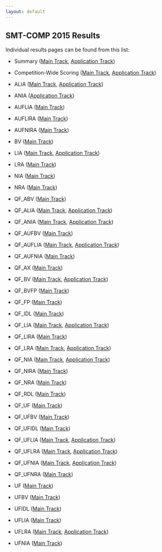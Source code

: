 ```yaml
---
layout: default
---
```


## SMT-COMP 2015 Results


Individual results pages can be found from this list:
- Summary (<a href="results/summary.html">Main Track</a>, <a href="results/app-summary.html">Application Track</a>)

- Competition-Wide Scoring
  (<a href="results/competition-main.html">Main Track</a>, <a href="results/competition-app.html">Application Track</a>)

- ALIA (<a href="results/ALIA.html">Main Track</a>, <a href="results/ALIA-app.html">Application Track</a>)

- ANIA (<a href="results/ANIA-app.html">Application Track</a>) 
- AUFLIA (<a href="results/AUFLIA.html">Main Track</a>)

- AUFLIRA (<a href="results/AUFLIRA.html">Main Track</a>)

- AUFNIRA (<a href="results/AUFNIRA.html">Main Track</a>)

- BV (<a href="results/BV.html">Main Track</a>)

- LIA (<a href="results/LIA.html">Main Track</a>, <a href="results/LIA-app.html">Application Track</a>)

- LRA (<a href="results/LRA.html">Main Track</a>)
- NIA (<a href="results/NIA.html">Main Track</a>)
- NRA (<a href="results/NRA.html">Main Track</a>)
- QF_ABV (<a href="results/QF_ABV.html">Main Track</a>)

- QF_ALIA (<a href="results/QF_ALIA.html">Main Track</a>, <a href="results/QF_ALIA-app.html">Application Track</a>)

- QF_ANIA (<a href="results/QF_ANIA.html">Main Track</a>, <a href="results/QF_ANIA-app.html">Application Track</a>)

- QF_AUFBV (<a href="results/QF_AUFBV.html">Main Track</a>)

- QF_AUFLIA (<a href="results/QF_AUFLIA.html">Main Track</a>, <a href="results/QF_AUFLIA-app.html">Application Track</a>)

- QF_AUFNIA (<a href="results/QF_AUFNIA.html">Main Track</a>)

- QF_AX (<a href="results/QF_AX.html">Main Track</a>)

- QF_BV (<a href="results/QF_BV.html">Main Track</a>, <a href="results/QF_BV-app.html">Application Track</a>)

- QF_BVFP (<a href="results/QF_BVFP.html">Main Track</a>)

- QF_FP (<a href="results/QF_FP.html">Main Track</a>)

- QF_IDL (<a href="results/QF_IDL.html">Main Track</a>)

- QF_LIA (<a href="results/QF_LIA.html">Main Track</a>, <a href="results/QF_LIA-app.html">Application Track</a>)

- QF_LIRA (<a href="results/QF_LIRA.html">Main Track</a>)

- QF_LRA (<a href="results/QF_LRA.html">Main Track</a>, <a href="results/QF_LRA-app.html">Application Track</a>)

- QF_NIA (<a href="results/QF_NIA.html">Main Track</a>, <a href="results/QF_NIA-app.html">Application Track</a>)

- QF_NIRA (<a href="results/QF_NIRA.html">Main Track</a>)

- QF_NRA (<a href="results/QF_NRA.html">Main Track</a>)

- QF_RDL (<a href="results/QF_RDL.html">Main Track</a>)

- QF_UF (<a href="results/QF_UF.html">Main Track</a>)

- QF_UFBV (<a href="results/QF_UFBV.html">Main Track</a>)

- QF_UFIDL (<a href="results/QF_UFIDL.html">Main Track</a>)

- QF_UFLIA (<a href="results/QF_UFLIA.html">Main Track</a>, <a href="results/QF_UFLIA-app.html">Application Track</a>)

- QF_UFLRA (<a href="results/QF_UFLRA.html">Main Track</a>, <a href="results/QF_UFLRA-app.html">Application Track</a>)

- QF_UFNIA (<a href="results/QF_UFNIA.html">Main Track</a>, <a href="results/QF_UFNIA-app.html">Application Track</a>)

- QF_UFNRA (<a href="results/QF_UFNRA.html">Main Track</a>)

- UF (<a href="results/UF.html">Main Track</a>)

- UFBV (<a href="results/UFBV.html">Main Track</a>)

- UFIDL (<a href="results/UFIDL.html">Main Track</a>)

- UFLIA (<a href="results/UFLIA.html">Main Track</a>)

- UFLRA (<a href="results/UFLRA.html">Main Track</a>, <a href="results/UFLRA-app.html">Application Track</a>)

- UFNIA (<a href="results/UFNIA.html">Main Track</a>)






